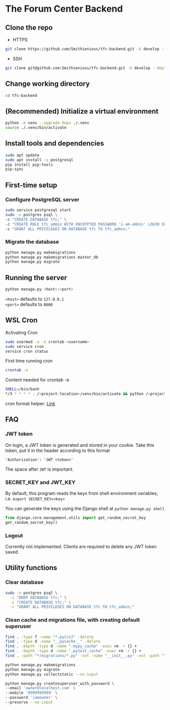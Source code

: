 # The Forum Center Backend

## Clone the repo

- HTTPS

```bash
git clone https://github.com/Smithienious/tfc-backend.git -b develop --depth 1
```

- SSH

```bash
git clone git@github.com:Smithienious/tfc-backend.git -b develop --depth 1
```

## Change working directory

```bash
cd tfc-backend
```

## (Recommended) Initialize a virtual environment

```bash
python -m venv --upgrade-deps ./.venv
source ./.venv/bin/activate
```

## Install tools and dependencies

```bash
sudo apt update
sudo apt install -y postgresql
pip install pip-tools
pip-sync
```

## First-time setup

### Configure PostgreSQL server

```bash
sudo service postgresql start
sudo -u postgres psql \
-c "CREATE DATABASE tfc;" \
-c "CREATE ROLE tfc_admin WITH ENCRYPTED PASSWORD 'i-am-admin' LOGIN SUPERUSER;" \
-c "GRANT ALL PRIVILEGES ON DATABASE tfc TO tfc_admin;"
```

### Migrate the database

```bash
python manage.py makemigrations
python manage.py makemigrations master_db
python manage.py migrate
```

## Running the server

```bash
python manage.py <host>:<port>
```

`<host>` defaults to `127.0.0.1`\
`<port>` defaults to `8000`

## WSL Cron

Activating Cron

```bash
sudo usermod -a -G crontab <username>
sudo service cron
service cron status
```

First time running cron

```bash
crontab -e
```

Content needed for crontab -e

```sh
SHELL=/bin/bash
*/3 * * * * . /<project-location>/venv/bin/activate && python /<project-location>/manage.py
```

cron format helper: [Link](https://crontab.guru/)

## FAQ

### JWT token

On login, a JWT token is generated and stored in your cookie.
Take this token, put it in the header according to this format

```text
'Authorization': 'JWT <token>'
```

The space after `JWT` is important.

### SECRET_KEY and JWT_KEY

By default, this program reads the keys from shell environment variables, i.e. `export SECRET_KEY=<key>`

You can generate the keys using the Django shell at `python manage.py shell`

```python
from django.core.management.utils import get_random_secret_key
get_random_secret_key()
```

### Logout

Currently not implemented.
Clients are required to delete any JWT token saved.

## Utility functions

### Clear database

```bash
sudo -u postgres psql \
  -c "DROP DATABASE tfc;" \
  -c "CREATE DATABASE tfc;" \
  -c "GRANT ALL PRIVILEGES ON DATABASE tfc TO tfc_admin;"
```

### Clean cache and migrations file, with creating default superuser

```bash
find . -type f -name "*.py[co]" -delete
find . -type d -name "__pycache__" -delete
find . -depth -type d -name ".mypy_cache" -exec rm -r {} +
find . -depth -type d -name ".pytest_cache" -exec rm -r {} +
find . -path "*/migrations/*.py" -not -name "__init__.py" -not -path "*/db/*" -delete

python manage.py makemigrations
python manage.py migrate
python manage.py collectstatic --no-input

python manage.py createsuperuser_with_password \
--email 'owner@localhost.com' \
--mobile '0999999999' \
--password 'iamowner' \
--preserve --no-input
```
